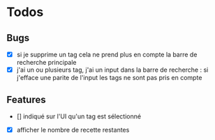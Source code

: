 # Todos

## Bugs

- [x] si je supprime un tag cela ne prend plus en compte la barre de recherche principale
- [x] j'ai un ou plusieurs tag, j'ai un input dans la barre de recherche : si j'efface une parite de l'input les tags ne sont pas pris en compte

## Features

- [] indiqué sur l'UI qu'un tag est sélectionné
- [x] afficher le nombre de recette restantes
